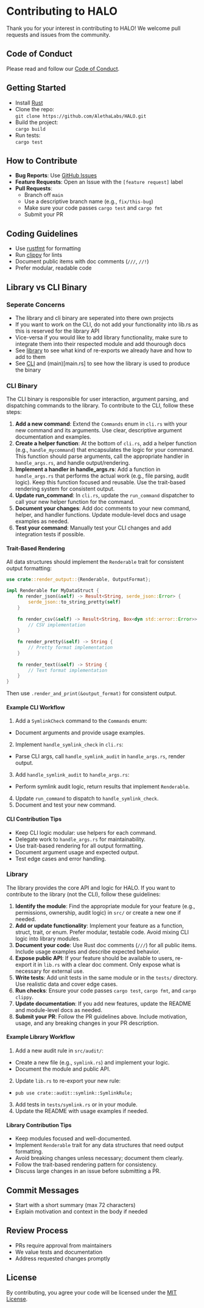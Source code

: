 # Contributing to HALO

Thank you for your interest in contributing to HALO! We welcome pull requests and issues from the community.

## Code of Conduct

Please read and follow our [Code of Conduct](.github/CODE_OF_CONDUCT.md).

## Getting Started

- Install [Rust](https://www.rust-lang.org/tools/install)
- Clone the repo:  
  `git clone https://github.com/AlethaLabs/HALO.git`
- Build the project:  
  `cargo build`
- Run tests:  
  `cargo test`

## How to Contribute

- **Bug Reports**: Use [GitHub Issues](https://github.com/AlethaLabs/HALO/issues)
- **Feature Requests**: Open an Issue with the `[feature request]` label
- **Pull Requests**:
  - Branch off `main`
  - Use a descriptive branch name (e.g., `fix/this-bug`)
  - Make sure your code passes `cargo test` and `cargo fmt`
  - Submit your PR

## Coding Guidelines

- Use [rustfmt](https://github.com/rust-lang/rustfmt) for formatting
- Run [clippy](https://github.com/rust-lang/rust-clippy) for lints
- Document public items with doc comments (`///`, `//!`)
- Prefer modular, readable code

## Library vs CLI Binary

### Seperate Concerns ###
- The library and cli binary are seperated into there own projects
- If you want to work on the CLI, do not add your functionality into lib.rs as this is reserved for the library API
- Vice-versa if you would like to add library functionality, make sure to integrate them into their respected module and add thourough docs
- See [library](lib.rs) to see what kind of re-exports we already have and how to add to them
- See [CLI](cli.rs) and (main)[main.rs] to see how the library is used to produce the binary

### CLI Binary ###

The CLI binary is responsible for user interaction, argument parsing, and dispatching commands to the library. To contribute to the CLI, follow these steps:

1. **Add a new command**: Extend the `Commands` enum in `cli.rs` with your new command and its arguments. Use clear, descriptive argument documentation and examples.
2. **Create a helper function**: At the bottom of `cli.rs`, add a helper function (e.g., `handle_mycommand`) that encapsulates the logic for your command. This function should parse arguments, call the appropriate handler in `handle_args.rs`, and handle output/rendering.
3. **Implement a handler in handle_args.rs**: Add a function in `handle_args.rs` that performs the actual work (e.g., file parsing, audit logic). Keep this function focused and reusable. Use the trait-based rendering system for consistent output.
4. **Update run_command**: In `cli.rs`, update the `run_command` dispatcher to call your new helper function for the command.
5. **Document your changes**: Add doc comments to your new command, helper, and handler functions. Update module-level docs and usage examples as needed.
6. **Test your command**: Manually test your CLI changes and add integration tests if possible.

#### Trait-Based Rendering

All data structures should implement the `Renderable` trait for consistent output formatting:

```rust
use crate::render_output::{Renderable, OutputFormat};

impl Renderable for MyDataStruct {
    fn render_json(&self) -> Result<String, serde_json::Error> {
        serde_json::to_string_pretty(self)
    }
    
    fn render_csv(&self) -> Result<String, Box<dyn std::error::Error>> {
        // CSV implementation
    }
    
    fn render_pretty(&self) -> String {
        // Pretty format implementation
    }
    
    fn render_text(&self) -> String {
        // Text format implementation
    }
}
```

Then use `.render_and_print(&output_format)` for consistent output.

#### Example CLI Workflow

1. Add a `SymlinkCheck` command to the `Commands` enum:
  - Document arguments and provide usage examples.
2. Implement `handle_symlink_check` in `cli.rs`:
  - Parse CLI args, call `handle_symlink_audit` in `handle_args.rs`, render output.
3. Add `handle_symlink_audit` to `handle_args.rs`:
  - Perform symlink audit logic, return results that implement `Renderable`.
4. Update `run_command` to dispatch to `handle_symlink_check`.
5. Document and test your new command.

#### CLI Contribution Tips

- Keep CLI logic modular: use helpers for each command.
- Delegate work to `handle_args.rs` for maintainability.
- Use trait-based rendering for all output formatting.
- Document argument usage and expected output.
- Test edge cases and error handling.

### Library ###
The library provides the core API and logic for HALO. If you want to contribute to the library (not the CLI), follow these guidelines:

1. **Identify the module**: Find the appropriate module for your feature (e.g., permissions, ownership, audit logic) in `src/` or create a new one if needed.
2. **Add or update functionality**: Implement your feature as a function, struct, trait, or enum. Prefer modular, testable code. Avoid mixing CLI logic into library modules.
3. **Document your code**: Use Rust doc comments (`///`) for all public items. Include usage examples and describe expected behavior.
4. **Expose public API**: If your feature should be available to users, re-export it in `lib.rs` with a clear doc comment. Only expose what is necessary for external use.
5. **Write tests**: Add unit tests in the same module or in the `tests/` directory. Use realistic data and cover edge cases.
6. **Run checks**: Ensure your code passes `cargo test`, `cargo fmt`, and `cargo clippy`.
7. **Update documentation**: If you add new features, update the README and module-level docs as needed.
8. **Submit your PR**: Follow the PR guidelines above. Include motivation, usage, and any breaking changes in your PR description.

#### Example Library Workflow

1. Add a new audit rule in `src/audit/`:
  - Create a new file (e.g., `symlink.rs`) and implement your logic.
  - Document the module and public API.
2. Update `lib.rs` to re-export your new rule:
  - `pub use crate::audit::symlink::SymlinkRule;`
3. Add tests in `tests/symlink.rs` or in your module.
4. Update the README with usage examples if needed.

#### Library Contribution Tips

- Keep modules focused and well-documented.
- Implement `Renderable` trait for any data structures that need output formatting.
- Avoid breaking changes unless necessary; document them clearly.
- Follow the trait-based rendering pattern for consistency.
- Discuss large changes in an issue before submitting a PR.

## Commit Messages

- Start with a short summary (max 72 characters)
- Explain motivation and context in the body if needed

## Review Process

- PRs require approval from maintainers
- We value tests and documentation
- Address requested changes promptly

## License

By contributing, you agree your code will be licensed under the [MIT License](LICENSE).